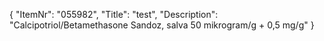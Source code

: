 {
  "ItemNr": "055982",
  "Title": "test",
  "Description": "Calcipotriol/Betamethasone Sandoz, salva 50 mikrogram/g + 0,5 mg/g"
}